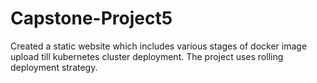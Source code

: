 # Capstone-Project5
Created a static website which includes various stages of docker image upload till kubernetes cluster deployment.
The project uses rolling deployment strategy.
